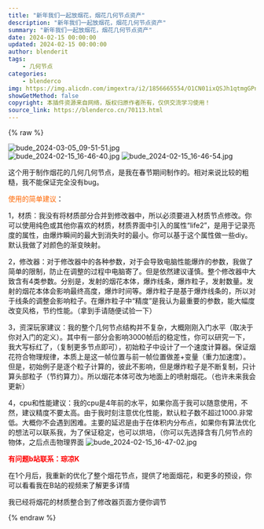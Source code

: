 ```yaml
---
title: "新年我们一起放烟花，烟花几何节点资产"
description: "新年我们一起放烟花，烟花几何节点资产"
summary: "新年我们一起放烟花，烟花几何节点资产"
date: 2024-02-15 00:00:00
updated: 2024-02-15 00:00:00
author: blenderit
tags: 
    - 几何节点
categories:
    - blenderco
img: https://img.alicdn.com/imgextra/i2/1856665554/O1CN01ixQSJh1qtmgGPnsHH_!!1856665554.jpg
showGetMethod: false
copyright: 本插件资源来自网络，版权归原作者所有，仅供交流学习使用！
source_link: https://blenderco.cn/70113.html
---
```


{% raw %}
<p><img src="https://img.alicdn.com/imgextra/i2/1856665554/O1CN01ixQSJh1qtmgGPnsHH_!!1856665554.jpg" alt="bude_2024-03-05_09-51-51.jpg"><br>
<img src="https://img.alicdn.com/imgextra/i3/1856665554/O1CN01Mo2iuO1qtmfqPeJnV_!!1856665554.jpg" alt="bude_2024-02-15_16-46-40.jpg"> <img src="https://img.alicdn.com/imgextra/i1/1856665554/O1CN01L0FkQE1qtmfpg0zbg_!!1856665554.jpg" alt="bude_2024-02-15_16-46-54.jpg"></p><p>这个用于制作烟花的几何几何节点，是我在春节期间制作的。相对来说比较的粗糙，我不能保证完全没有bug。</p><p><span style="color: #ff6600;">使用的简单建议</span>：</p><p>1，材质：我没有将材质部分合并到修改器中，所以必须要进入材质节点修改。你可以使用纯色或其他你喜欢的材质，材质界面中引入的属性“life2”，是用于记录亮度的属性，由爆炸瞬间的最大到消失时的最小。你可以基于这个属性做一些diy。默认我做了对颜色的渐变映射。</p><p>2，修改器：对于修改器中的各种参数，对于会导致电脑性能爆炸的参数，我做了简单的限制，防止在调整的过程中电脑寄了。但是依然建议谨慎。整个修改器中大致含有4类参数。分别是，发射的烟花本体，爆炸线条，爆炸粒子，发射数量。发射的烟花本体会影响最终高度，爆炸时间等。爆炸粒子是基于爆炸线条的，所以对于线条的调整会影响粒子。在爆炸粒子中“精度”是我认为最重要的参数，能大幅度改变风格，节约性能。（拿到手请随便试验一下）</p><p>3，资深玩家建议：我的整个几何节点结构并不复杂，大概刚刚入门水平（取决于你对入门的定义）。其中有一部分会影响3000帧后的稳定性，你可以研究一下，我大写标红了，（复制更多节点即可），初始粒子中设计了一个速度计算器。保证烟花符合物理规律，本质上是这一帧位置与前一帧位置做差+变量（重力加速度）。但是，初始例子是逐个粒子计算的，彼此不影响，但是爆炸粒子是不断复制，只计算头部粒子（节约算力）。所以烟花本体可改为地面上的喷射烟花。（也许未来我会更新）</p><p>4，cpu和性能建议：我的cpu是4年前的水平，如果你高于我可以随意使用，不然，建议精度不要太高。由于我时刻注意优化性能，默认粒子数不超过1000.非常低。大概你不会遇到困难。主要的延迟是由于在体积内分布点，如果你有算法优化的想法可以联系我，为了保证稳定，也可以烘培，（你可以先选择含有几何节点的物体，之后点击物理界面 <img src="https://img.alicdn.com/imgextra/i3/1856665554/O1CN011M7WwN1qtmfrRdE6c_!!1856665554.jpg" alt="bude_2024-02-15_16-47-02.jpg"></p><p><span style="color: #ff0000;"><strong>有问题b站联系：琮凉K </strong></span></p><p>在1个月后，我重新的优化了整个烟花节点，提供了地面烟花，和更多的预设，你可以看看我在B站的视频来了解更多详情</p><p>我已经将烟花的材质整合到了修改器页面方便你调节</p>
<div style="display: none">blenderco</div>
{% endraw %}